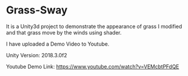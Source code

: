 # Grass-Sway
 
It is a Unity3d project to demonstrate the appearance of grass I modified and that grass move by the winds using shader.

I have uploaded a Demo Video to Youtube.

Unity Version: 2018.3.0f2

Youtube Demo Link: https://www.youtube.com/watch?v=VEMcbtPFdQE
